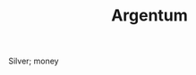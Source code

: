 ---
title: Argentum
letter: A
permalink: "/definitions/bld-argentum.html"
body: Silver; money
published_at: '2018-07-07'
source: Black's Law Dictionary 2nd Ed (1910)
layout: post
---